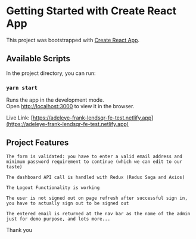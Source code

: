 # Getting Started with Create React App

This project was bootstrapped with
[Create React App](https://github.com/facebook/create-react-app).

## Available Scripts

In the project directory, you can run:

### `yarn start`

Runs the app in the development mode.\
Open [http://localhost:3000](http://localhost:3000) to view it in the browser.

Live Link:
[https://adeleye-frank-lendsqr-fe-test.netlify.app](https://adeleye-frank-lendsqr-fe-test.netlify.app)

## Project Features

`The form is validated: you have to enter a valid email address and minimum password requirement to continue (which we can edit to our taste)`

`The dashboard API call is handled with Redux (Redux Saga and Axios)`

`The Logout Functionality is working`

`The user is not signed out on page refresh after successful sign in, you have to actually sign out to be signed out`

`The entered email is returned at the nav bar as the name of the admin just for demo purpose, and lots more...`

Thank you
